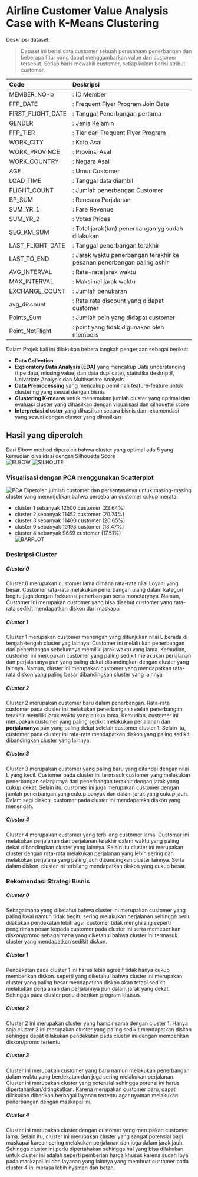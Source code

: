 # Airline Customer Value Analysis Case with K-Means Clustering  
Deskripsi dataset:  
> Dataset ini berisi data customer sebuah perusahaan penerbangan dan beberapa fitur yang dapat menggambarkan value dari customer tersebut. Setiap baris mewakili customer, setiap kolom berisi atribut customer.

| Code         | Deskripsi |
|:--------------|:-----|
|MEMBER_NO-b   | : ID Member|
|FFP_DATE    |: Frequent Flyer Program Join Date|
|FIRST_FLIGHT_DATE  |: Tanggal Penerbangan pertama|
|GENDER  |: Jenis Kelamin|
|FFP_TIER | : Tier dari Frequent Flyer Program|
|WORK_CITY | : Kota Asal|
|WORK_PROVINCE | : Provinsi Asal|
|WORK_COUNTRY | : Negara Asal|
|AGE | : Umur Customer|
|LOAD_TIME | : Tanggal data diambil|
|FLIGHT_COUNT | : Jumlah penerbangan Customer|
|BP_SUM | : Rencana Perjalanan|
|SUM_YR_1 | : Fare Revenue|
|SUM_YR_2 | : Votes Prices|
|SEG_KM_SUM | : Total jarak(km) penerbangan yg sudah dilakukan|
|LAST_FLIGHT_DATE | : Tanggal penerbangan terakhir|
|LAST_TO_END | : Jarak waktu penerbangan terakhir ke pesanan penerbangan paling akhir|
|AVG_INTERVAL | : Rata-rata jarak waktu|
|MAX_INTERVAL | : Maksimal jarak waktu|
|EXCHANGE_COUNT | : Jumlah penukaran|
|avg_discount | : Rata rata discount yang didapat customer|
|Points_Sum | : Jumlah poin yang didapat customer |
|Point_NotFlight | : point yang tidak digunakan oleh members |    

Dalam Projek kali ini dilakukan bebera langkah pengerjaan sebagai berikut:   
* **Data Collection**
* **Exploratory Data Analysis (EDA)** yang mencakup Data understanding (tipe data, missing value, dan data duplicate), statistika deskriptif, Univariate Analysis dan Multivariate Analysis
* **Data Preprocessing** yang mencakup pemilihan feature-feature untuk clustering yang sesuai dengan bisnis
* **Clustering K-means** untuk menemukan jumlah cluster yang optimal dan evaluasi cluster yang dihasilkan dengan visualisasi dan silhouette score
* **Interpretasi cluster** yang dihasilkan secara bisnis dan rekomendasi yang sesuai dengan cluster yang dihasilkan  

## Hasil yang diperoleh
Dari Elbow method diperoleh bahwa cluster yang optimal ada 5 yang kemudian divalidasi dengan Silhouette Score  
![ELBOW](https://user-images.githubusercontent.com/78085127/200121096-c5b531d3-e521-496f-9a45-c29811cf6b78.png)
![SILHOUTE](https://user-images.githubusercontent.com/78085127/200121138-a157e414-6cd9-48a9-bc32-1a4241467cb1.png)

### Visualisasi dengan PCA menggunakan Scatterplot
![PCA](https://user-images.githubusercontent.com/78085127/200120890-f0a55890-4a73-4872-9e83-6e3886d4d85c.png)
Diperoleh jumlah customer dan persentasenya untuk masing-masing cluster yang menunjukkan bahwa persebaran customer cukup merata:
* cluster 1	sebanyak 12500 customer (22.64%)
*	cluster 2	sebanyak 11452 customer (20.74%)
*	cluster 3	sebanyak 11400 customer (20.65%)
*	cluster 0	sebanyak 10198 customer (18.47%)
*	cluster 4	sebanyak 9669	 customer (17.51%)  
![BARPLOT](https://user-images.githubusercontent.com/78085127/200120923-23165f74-fd0f-4fa6-8c96-c9e9c4c1f752.png)
### Deskripsi Cluster
##### Cluster 0
Cluster 0 merupakan customer lama dimana rata-rata nilai Loyalti yang besar. Customer rata-rata melakukan penerbangan ulang dalam kategori begitu juga dengan frekuensi penerbangan serta monetarynya. Namun, Customer ini merupakan customer yang bisa disebut customer yang rata-rata sedikit mendapatkan diskon dari maskapai  
##### Cluster 1
Cluster 1 merupakan customer menengah yang ditunjukan nilai L berada di tengah-tengah cluster yag lainnya. Customer ini melakukan penerbangan dari penerbangan sebelumnya memiliki jarak waktu yang lama. Kemudian, customer ini merupakan customer yang paling sedikit melakukan perjalanan dan perjalananya pun yang paling dekat dibandingkan dengan cluster yang lainnya. Namun, cluster ini merupakan customer yang mendapatkan rata-rata diskon yang paling besar dibandingkan cluster yang lainnya  
##### Cluster 2
Cluster 2 merupakan customer baru dalam penerbangan. Rata-rata customer pada cluster ini melakukan penerbangan setelah penerbangan terakhir memiliki jarak waktu yang cukup lama. Kemudian, customer ini merupakan customer yang paling sedikit melakukan perjalanan dan **perjalananya** pun yang paling dekat setelah customer cluster 1. Selain itu, customer pada cluster ini rata-rata mendapatkan diskon yang paling sedikit dibandingkan cluster yang lainnya.
##### Cluster 3
Cluster 3 merupakan customer yang paling baru yang ditandai dengan nilai L yang kecil. Customer pada cluster ini termasuk customer yang melakukan penerbangan selanjutnya dari penerbangan terakhir dengan jarak yang cukup dekat. Selain itu, customer ini juga merupakan customer dengan jumlah penerbangan yang cukup banyak dan dalam jarak yang cukup jauh. Dalam segi diskon, customer pada cluster ini mendapatakn diskon yang menengah.
##### Cluster 4
Cluster 4 merupakan customer yang terbilang customer lama. Customer ini melakukan perjalanan dari perjalanan terakhir dalam waktu yang paling dekat dibandingkan cluster yang lainnya. Selain itu cluster ini merupakan cluster dengan rata-rata melakukan perjalanan yang lebih sering dan melakukan perjalana yang paling jauh dibandingkan cluster lainnya. Serta dalam diskon, cluster ini terbilang mendapatkan diskon yang cukup besar.  

### Rekomendasi Strategi Bisnis
##### Cluster 0
Sebagaimana yang diketahui bahwa cluster ini merupakan customer yang paling loyal namun tidak begitu sering melakukan perjalanan sehingga perlu dilakukan pendekatan lebih agar customer tidak menghilang seperti pengiriman pesan kepada customer pada cluster ini serta memeberikan diskon/promo sebagaimana yang diketahui bahwa cluster ini termasuk cluster yang mendapatkan sedikit diskon.  
##### Cluster 1
Pendekatan pada cluster 1 ini harus lebih agresif tidak hanya cukup memberikan diskon. seperti yang diketahui bahwa cluster ini merupakan cluster yang paling besar mendapatkan diskon akan tetapi sedikit melakukan perjalanan dan perjalannya pun dalam jarak yang dekat. Sehingga pada cluster perlu diberikan program khusus.  
##### Cluster 2  
Cluster 2 ini merupakan cluster yang hampir sama dengan cluster 1. Hanya saja cluster 2 ini merupakan cluster yang paling sedikit mendapatkan diskon sehingga dapat dilakukan pendekatan pada cluster ini dengan memberikan diskon/promo tertentu.   
##### Cluster 3
Cluster ini merupakan customer yang baru namun melakukan penerbangan dalam waktu yang berdekatan dan juga sering melakukan perjalanan. Cluster ini merupakan cluster yang potensial sehingga potensi ini harus dipertahankan/ditingkatkan. Karena merupakan customer baru, dapat dilakukan diberikan berbagai layanan tertentu agar nyaman melakukan penerbangan dengan maskapai ini.  
##### Cluster 4
Cluster ini merupakan cluster dengan customer yang merupakan customer lama. Selain itu, cluster ini merupakan cluster yang sangat potensial bagi maskapai karean sering melakukan perjalanan dan juga dalam jarak jauh. Sehingga cluster ini perlu dipertahakan sehingga hal yang bisa dilakukan untuk cluster ini adalah seperti pemberian harga khusus karena sudah loyal pada maskapai ini dan layanan yang lainnya yang membuat customer pada cluster 4 ini merasa lebih nyaman dan betah.  

